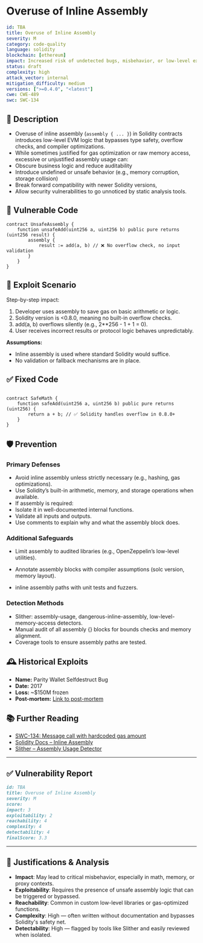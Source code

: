 # Overuse of Inline Assembly

```YAML
id: TBA
title: Overuse of Inline Assembly 
severity: M
category: code-quality
language: solidity
blockchain: [ethereum]
impact: Increased risk of undetected bugs, misbehavior, or low-level exploits
status: draft
complexity: high
attack_vector: internal
mitigation_difficulty: medium
versions: [">=0.4.0", "<latest"]
cwe: CWE-489
swc: SWC-134
```

## 📝 Description

- Overuse of inline assembly (`assembly { ... }`) in Solidity contracts introduces low-level EVM logic that bypasses type safety, overflow checks, and compiler optimizations. 
- While sometimes justified for gas optimization or raw memory access, excessive or unjustified assembly usage can:
- Obscure business logic and reduce auditability
- Introduce undefined or unsafe behavior (e.g., memory corruption, storage collision)
- Break forward compatibility with newer Solidity versions,
- Allow security vulnerabilities to go unnoticed by static analysis tools.

## 🚨 Vulnerable Code

```solidity
contract UnsafeAssembly {
    function unsafeAdd(uint256 a, uint256 b) public pure returns (uint256 result) {
        assembly {
            result := add(a, b) // ❌ No overflow check, no input validation
        }
    }
}
```

## 🧪 Exploit Scenario

Step-by-step impact:

1. Developer uses assembly to save gas on basic arithmetic or logic.
2. Solidity version is <0.8.0, meaning no built-in overflow checks.
3. add(a, b) overflows silently (e.g., 2**256 - 1 + 1 = 0).
4. User receives incorrect results or protocol logic behaves unpredictably.

**Assumptions:**

- Inline assembly is used where standard Solidity would suffice.
- No validation or fallback mechanisms are in place.

## ✅ Fixed Code

```solidity

contract SafeMath {
    function safeAdd(uint256 a, uint256 b) public pure returns (uint256) {
        return a + b; // ✅ Solidity handles overflow in 0.8.0+
    }
}
```

## 🛡️ Prevention

### Primary Defenses

- Avoid inline assembly unless strictly necessary (e.g., hashing, gas optimizations).
- Use Solidity’s built-in arithmetic, memory, and storage operations when available.
- If assembly is required:
- Isolate it in well-documented internal functions.
- Validate all inputs and outputs.
- Use comments to explain why and what the assembly block does.

### Additional Safeguards

- Limit assembly to audited libraries (e.g., OpenZeppelin’s low-level utilities).
- Annotate assembly blocks with compiler assumptions (solc version, memory layout).

- inline assembly paths with unit tests and fuzzers.

### Detection Methods

- Slither: assembly-usage, dangerous-inline-assembly, low-level-memory-access detectors.
- Manual audit of all assembly {} blocks for bounds checks and memory alignment.
- Coverage tools to ensure assembly paths are tested.

## 🕰️ Historical Exploits

- **Name:** Parity Wallet Selfdestruct Bug 
- **Date:** 2017 
- **Loss:** ~$150M frozen 
- **Post-mortem:** [Link to post-mortem](https://paritytech.io/blog/security-alert-2/) 


## 📚 Further Reading

- [SWC-134: Message call with hardcoded gas amount](https://swcregistry.io/docs/SWC-134) 
- [Solidity Docs – Inline Assembly](https://docs.soliditylang.org/en/latest/assembly.html) 
- [Slither – Assembly Usage Detector](https://github.com/crytic/slither) 

---

## ✅ Vulnerability Report 

```markdown
id: TBA
title: Overuse of Inline Assembly 
severity: M
score:
impact: 3         
exploitability: 2 
reachability: 4   
complexity: 4     
detectability: 4  
finalScore: 3.3
```

---

## 📄 Justifications & Analysis

- **Impact**: May lead to critical misbehavior, especially in math, memory, or proxy contexts.
- **Exploitability**: Requires the presence of unsafe assembly logic that can be triggered or bypassed.
- **Reachability**: Common in custom low-level libraries or gas-optimized functions.
- **Complexity**: High — often written without documentation and bypasses Solidity's safety net.
- **Detectability**: High — flagged by tools like Slither and easily reviewed when isolated.
